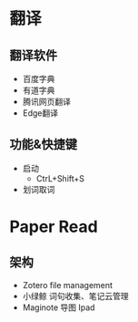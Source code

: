 # 翻译

## 翻译软件

- 百度字典
- 有道字典
- 腾讯网页翻译
- Edge翻译

## 功能&快捷键

- 启动
  - <kbr>CtrL</kbr>+<kbr>Shift</kbr>+<kbr>S</kbr>
- 划词取词


# Paper Read

## 架构

- Zotero file management
- 小绿鲸 词句收集、笔记云管理
- Maginote 导图 Ipad

